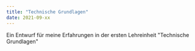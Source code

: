 ```yaml
---
title: "Technische Grundlagen"
date: 2021-09-xx
---
```


Ein Entwurf für meine Erfahrungen in der ersten Lehreinheit "Technische Grundlagen"
